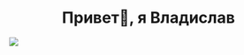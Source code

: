 <h1 style="text-align: center">Привет👋, я Владислав</h1>

![](<http://github-profile-summary-cards.vercel.app/api/cards/profile-details?username=s1zykh&theme=default>)
